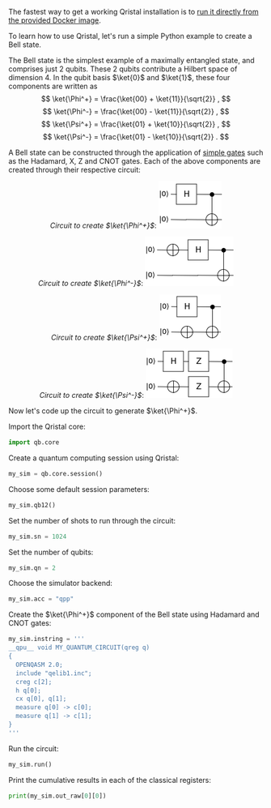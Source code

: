 The fastest way to get a working Qristal installation is to [run it directly from the provided Docker image](https://github.com/qbrilliance/qristal#docker).

To learn how to use Qristal, let's run a simple Python example to create a Bell state.

The Bell state is the simplest example of a maximally entangled state, and comprises just 2 qubits. These 2 qubits contribute a Hilbert space of dimension 4. In the qubit basis $\ket{0}$ and $\ket{1}$, these four components are written as
$$ \ket{\Phi^+} = \frac{\ket{00} + \ket{11}}{\sqrt{2}} , $$
$$ \ket{\Phi^-} = \frac{\ket{00} - \ket{11}}{\sqrt{2}} , $$
$$ \ket{\Psi^+} = \frac{\ket{01} + \ket{10}}{\sqrt{2}} , $$
$$ \ket{\Psi^-} = \frac{\ket{01} - \ket{10}}{\sqrt{2}} . $$

A Bell state can be constructed through the application of [simple gates](https://qristal.readthedocs.io/en/latest/rst/quantum_computing.html) such as the Hadamard, X, Z and CNOT gates. Each of the above components are created through their respective circuit:
<center>

*Circuit to create $\ket{\Phi^+}$*:
![](../static/img/phi_plus.png)

</center>
<center>

*Circuit to create $\ket{\Phi^-}$*:
![](../static/img/phi_minus.png)

</center>
<center>

*Circuit to create $\ket{\Psi^+}$*:
![](../static/img/psi_plus.png)

</center>
<center>

*Circuit to create $\ket{\Psi^-}$*:
![](../static/img/psi_minus.png)

</center>

Now let's code up the circuit to generate $\ket{\Phi^+}$.

Import the Qristal core:
```python
import qb.core
```

Create a quantum computing session using Qristal:
```python
my_sim = qb.core.session()
```

Choose some default session parameters:
```python
my_sim.qb12()
```

Set the number of shots to run through the circuit:
```python
my_sim.sn = 1024
```

Set the number of qubits:
```python
my_sim.qn = 2
```

Choose the simulator backend:
```python
my_sim.acc = "qpp"
```

Create the $\ket{\Phi^+}$ component of the Bell state using Hadamard and CNOT gates:
```python
my_sim.instring = '''
__qpu__ void MY_QUANTUM_CIRCUIT(qreg q)
{
  OPENQASM 2.0;
  include "qelib1.inc";
  creg c[2];
  h q[0];
  cx q[0], q[1];
  measure q[0] -> c[0];
  measure q[1] -> c[1];
}
'''
```

Run the circuit:
```python
my_sim.run()
```

Print the cumulative results in each of the classical registers:
```python
print(my_sim.out_raw[0][0])
```

